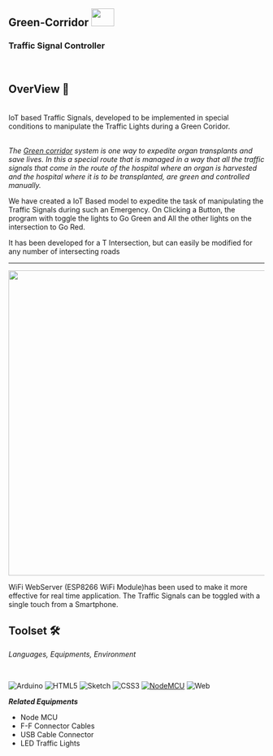 <h2>Green-Corridor  <img src = "https://user-images.githubusercontent.com/78374254/181934274-eae9e279-1624-4e07-a1fa-57e6bae3f8a1.png" height = 35px; width = 45px;</h2> 



<h3> Traffic Signal Controller </h3>

<br>

## OverView 🔎

<br>
IoT based Traffic Signals, developed to be implemented in special conditions to manipulate the Traffic Lights during a Green Coridor.


<br><i>
The <a href = "https://www.donatelife.org.in/green-corridor-system">Green corridor</a> system is one way to expedite organ transplants and save lives. 
In this a special route that is managed in a way that all the traffic signals that come in the route of the hospital where an organ is harvested and the hospital where it is to be transplanted, are green and controlled manually.
<br>
</i>


We have created a IoT Based model to expedite the task of manipulating the Traffic Signals during such an Emergency. 
On Clicking a Button, the program with toggle the lights to Go Green and All the other lights on the intersection to Go Red.



It has been developed for  a T Intersection, but can easily be modified for any number of intersecting roads 

<hr>
<img src = "https://user-images.githubusercontent.com/78374254/181926279-33f7327b-8659-46e1-b4c5-875c6bfcb0b5.png" height = 600px; width = 800px; />

<br> 

WiFi WebServer (ESP8266 WiFi Module)has been used to make it more effective for real time application. The Traffic Signals can be toggled with a single touch from a Smartphone. 


## Toolset 🛠️
<i> Languages, Equipments, Environment </i>

<br>


![Arduino](https://img.shields.io/badge/-Arduino-00979D?style=for-the-badge&logo=Arduino&logoColor=white)
![HTML5](https://img.shields.io/badge/html5-%23E34F26.svg?style=for-the-badge&logo=html5&logoColor=white)
![Sketch](https://img.shields.io/badge/Sketch-FFB387?style=for-the-badge&logo=sketch&logoColor=black)
![CSS3](https://img.shields.io/badge/css3-%231572B6.svg?style=for-the-badge&logo=css3&logoColor=white)
[![NodeMCU](https://img.shields.io/badge/-Node%20MCU-red?style=for-the-badge)](https://www.amazon.in/Generic-Nodemcu-Esp8266-Internet-Development/dp/B07262H53W)
![Web](https://img.shields.io/badge/Wev%20Server-ESP8266-302AE6?style=for-the-badge)




***Related Equipments***


<ul>
  <li>Node MCU</li>
  <li>F-F Connector Cables</li>
  <li>USB Cable Connector</li>
  <li>LED Traffic Lights</li>
 
</ul>

